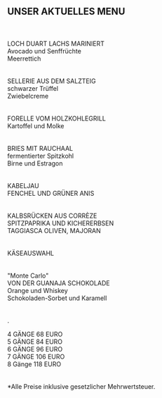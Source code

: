 ## UNSER AKTUELLES MENU
<br>
<br>
LOCH DUART LACHS MARINIERT<br>   
Avocado und Senffrüchte<br>
Meerrettich<br>
<br>
<br>
SELLERIE AUS DEM SALZTEIG<br> 
schwarzer Trüffel<br>  
Zwiebelcreme<br>  
<br>
<br>
FORELLE VOM HOLZKOHLEGRILL<br> 
Kartoffel und Molke<br>  
<br>
<br>
BRIES MIT RAUCHAAL<br>  
fermentierter Spitzkohl<br>  
Birne und Estragon<br> 
<br>
<br>
KABELJAU<br>  
FENCHEL UND GRÜNER ANIS<br>  
<br>
<br>
KALBSRÜCKEN AUS CORRÈZE<br>  
SPITZPAPRIKA UND KICHERERBSEN<br> 
TAGGIASCA OLIVEN, MAJORAN<br>  
<br>
<br>
KÄSEAUSWAHL<br>  
<br>
<br>
 "Monte Carlo"<br>  
VON DER GUANAJA SCHOKOLADE<br>  
Orange und Whiskey<br>  
Schokoladen-Sorbet und Karamell<br>  
<br>
<br>
.

4 GÄNGE 68 EURO  
5 GÄNGE 84 EURO  
6 GÄNGE 96 EURO  
7 GÄNGE 106 EURO  
8 Gänge 118 EURO  
<br>
<br>
*Alle Preise inklusive gesetzlicher Mehrwertsteuer.


